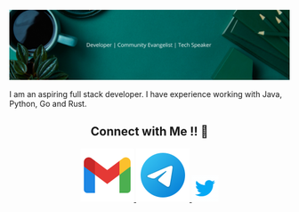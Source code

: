<head>

</head>

![banner](./media/banner.png)

<p>I am an aspiring full stack developer. I have experience working with Java, Python, Go and Rust.
</p>
<h2 align="center">Connect with Me !! 🤝</h2>

<p align="center">
  <a href="mailto:LuckyTime1025<luckytime1025@gmail.com>">
    <img src="./media/gmail.svg"/>
  </a>
  <a href="https://t.me/LuckyTime1025">
    <img src="./media/telegram.svg">
  </a>
  <a href="https://twitter.com/Lucky18392706?s=09">
    <img src="./media/twitter.gif"/>
  </a>
</p>
<!--
**LuckyTime1025/LuckyTime1025** is a ✨ _special_ ✨ repository because its `README.md` (this file) appears on your GitHub profile.
<head>

Here are some ideas to get you started:
<link rel="stylesheet" href="https://cdnjs.cloudflare.com/ajax/libs/font-awesome/4.7.0/css/font-awesome.min.css">

- 🔭 I’m currently working on ...
- 🌱 I’m currently learning ...
- 👯 I’m looking to collaborate on ...
- 🤔 I’m looking for help with ...
- 💬 Ask me about ...
- 📫 How to reach me: ...
- 😄 Pronouns: ...
- ⚡ Fun fact: ...
-->
